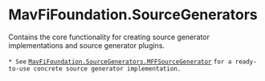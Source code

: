 # MavFiFoundation.SourceGenerators

Contains the core functionality for creating source generator implementations and source generator plugins. 

`* See` [`MavFiFoundation.SourceGenerators.MFFSourceGenerator`](../MavFiFoundation.SourceGenerators.MFFSourceGenerator/README.md) `for a ready-to-use concrete source generator implementation.`


